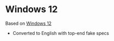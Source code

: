 # Windows 12
Based on [Windows 12](https://github.com/lttthedev/lttthedev.github.io)

- Converted to English with top-end fake specs